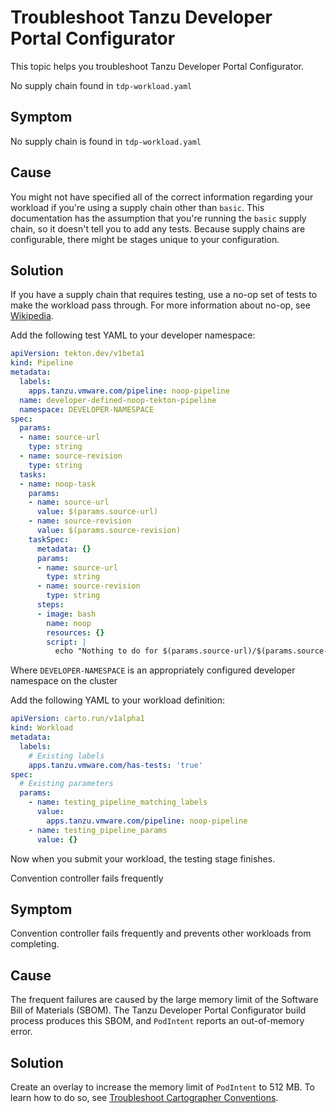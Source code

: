 # Troubleshoot Tanzu Developer Portal Configurator

This topic helps you troubleshoot Tanzu Developer Portal Configurator.<!--฿ For SEO, introduce alternative product names in the topic short description if there are any. ฿-->

<a id='supply-chain-not-found'></a> No supply chain found in `tdp-workload.yaml`

## Symptom

No supply chain is found in `tdp-workload.yaml`

## Cause

You might not have specified all of the correct information regarding your workload if you're using
a supply chain other than `basic`. This documentation has the assumption that you're running the
`basic` supply chain, so it doesn't tell you to add any tests.
Because supply chains are configurable, there might be stages unique to your configuration.

## Solution

If you have a supply chain that requires testing, use a no-op set of tests to make the workload
pass through. For more information about no-op, see [Wikipedia](https://en.wikipedia.org/wiki/NOP_(code)).

Add the following test YAML to your developer namespace:

```yaml
apiVersion: tekton.dev/v1beta1
kind: Pipeline
metadata:
  labels:
    apps.tanzu.vmware.com/pipeline: noop-pipeline
  name: developer-defined-noop-tekton-pipeline
  namespace: DEVELOPER-NAMESPACE
spec:
  params:
  - name: source-url
    type: string
  - name: source-revision
    type: string
  tasks:
  - name: noop-task
    params:
    - name: source-url
      value: $(params.source-url)
    - name: source-revision
      value: $(params.source-revision)
    taskSpec:
      metadata: {}
      params:
      - name: source-url
        type: string
      - name: source-revision
        type: string
      steps:
      - image: bash
        name: noop
        resources: {}
        script: |
          echo "Nothing to do for $(params.source-url)/$(params.source-revision)"%
```

Where `DEVELOPER-NAMESPACE` is an appropriately configured developer namespace on the cluster

Add the following YAML to your workload definition:

```yaml
apiVersion: carto.run/v1alpha1
kind: Workload
metadata:
  labels:
    # Existing labels
    apps.tanzu.vmware.com/has-tests: 'true'
spec:
  # Existing parameters
  params:
    - name: testing_pipeline_matching_labels
      value:
        apps.tanzu.vmware.com/pipeline: noop-pipeline
    - name: testing_pipeline_params
      value: {}
```

Now when you submit your workload, the testing stage finishes.

<a id='freq-conv-cntrllr-fail'></a> Convention controller fails frequently

## Symptom

Convention controller fails frequently and prevents other workloads from completing.

## Cause

The frequent failures are caused by the large memory limit of the Software Bill of Materials (SBOM).
The Tanzu Developer Portal Configurator build process produces this SBOM, and `PodIntent` reports an
out-of-memory error.

## Solution

Create an overlay to increase the memory limit of `PodIntent` to 512&nbsp;MB.
To learn how to do so, see
[Troubleshoot Cartographer Conventions](../../cartographer-conventions/troubleshooting.hbs.md#oom-killed).